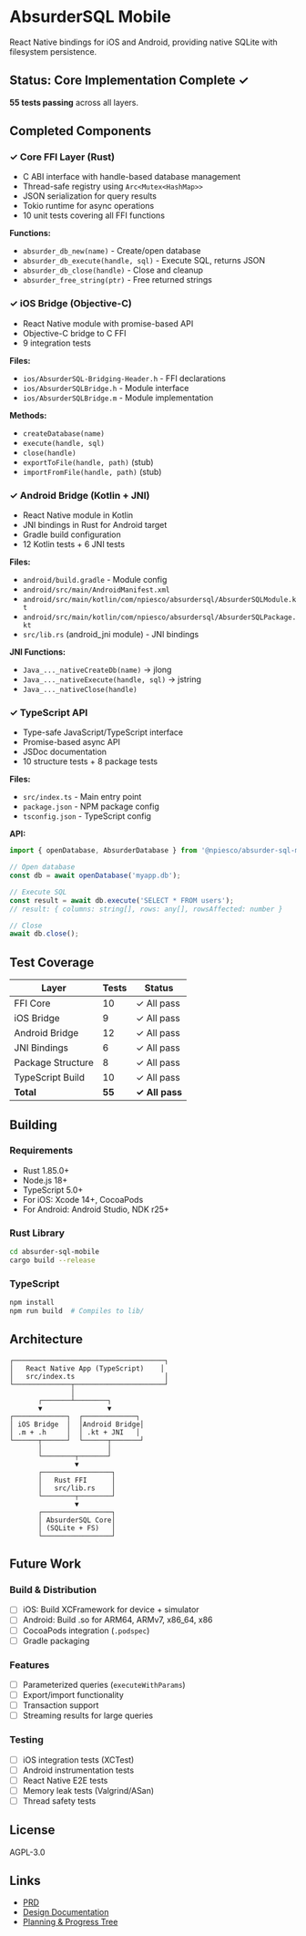 # AbsurderSQL Mobile

React Native bindings for iOS and Android, providing native SQLite with filesystem persistence.

## Status: Core Implementation Complete ✓

**55 tests passing** across all layers.

## Completed Components

### ✓ Core FFI Layer (Rust)
- C ABI interface with handle-based database management
- Thread-safe registry using `Arc<Mutex<HashMap>>`
- JSON serialization for query results
- Tokio runtime for async operations
- 10 unit tests covering all FFI functions

**Functions:**
- `absurder_db_new(name)` - Create/open database
- `absurder_db_execute(handle, sql)` - Execute SQL, returns JSON
- `absurder_db_close(handle)` - Close and cleanup
- `absurder_free_string(ptr)` - Free returned strings

### ✓ iOS Bridge (Objective-C)
- React Native module with promise-based API
- Objective-C bridge to C FFI
- 9 integration tests

**Files:**
- `ios/AbsurderSQL-Bridging-Header.h` - FFI declarations
- `ios/AbsurderSQLBridge.h` - Module interface
- `ios/AbsurderSQLBridge.m` - Module implementation

**Methods:**
- `createDatabase(name)` 
- `execute(handle, sql)`
- `close(handle)`
- `exportToFile(handle, path)` (stub)
- `importFromFile(handle, path)` (stub)

### ✓ Android Bridge (Kotlin + JNI)
- React Native module in Kotlin
- JNI bindings in Rust for Android target
- Gradle build configuration
- 12 Kotlin tests + 6 JNI tests

**Files:**
- `android/build.gradle` - Module config
- `android/src/main/AndroidManifest.xml`
- `android/src/main/kotlin/com/npiesco/absurdersql/AbsurderSQLModule.kt`
- `android/src/main/kotlin/com/npiesco/absurdersql/AbsurderSQLPackage.kt`
- `src/lib.rs` (android_jni module) - JNI bindings

**JNI Functions:**
- `Java_..._nativeCreateDb(name)` -> jlong
- `Java_..._nativeExecute(handle, sql)` -> jstring  
- `Java_..._nativeClose(handle)`

### ✓ TypeScript API
- Type-safe JavaScript/TypeScript interface
- Promise-based async API
- JSDoc documentation
- 10 structure tests + 8 package tests

**Files:**
- `src/index.ts` - Main entry point
- `package.json` - NPM package config
- `tsconfig.json` - TypeScript config

**API:**
```typescript
import { openDatabase, AbsurderDatabase } from '@npiesco/absurder-sql-mobile';

// Open database
const db = await openDatabase('myapp.db');

// Execute SQL
const result = await db.execute('SELECT * FROM users');
// result: { columns: string[], rows: any[], rowsAffected: number }

// Close
await db.close();
```

## Test Coverage

| Layer | Tests | Status |
|-------|-------|--------|
| FFI Core | 10 | ✓ All pass |
| iOS Bridge | 9 | ✓ All pass |
| Android Bridge | 12 | ✓ All pass |
| JNI Bindings | 6 | ✓ All pass |
| Package Structure | 8 | ✓ All pass |
| TypeScript Build | 10 | ✓ All pass |
| **Total** | **55** | **✓ All pass** |

## Building

### Requirements
- Rust 1.85.0+
- Node.js 18+
- TypeScript 5.0+
- For iOS: Xcode 14+, CocoaPods
- For Android: Android Studio, NDK r25+

### Rust Library
```bash
cd absurder-sql-mobile
cargo build --release
```

### TypeScript
```bash
npm install
npm run build  # Compiles to lib/
```

## Architecture

```
┌─────────────────────────────────────┐
│   React Native App (TypeScript)    │
│   src/index.ts                      │
└──────────────┬──────────────────────┘
               │
       ┌───────┴────────┐
       ▼                ▼
┌─────────────┐  ┌─────────────┐
│ iOS Bridge  │  │Android Bridge│
│ .m + .h     │  │ .kt + JNI   │
└──────┬──────┘  └──────┬───────┘
       │                │
       └────────┬───────┘
                ▼
       ┌─────────────────┐
       │   Rust FFI      │
       │   src/lib.rs    │
       └────────┬────────┘
                ▼
       ┌─────────────────┐
       │ AbsurderSQL Core│
       │ (SQLite + FS)   │
       └─────────────────┘
```

## Future Work

### Build & Distribution
- [ ] iOS: Build XCFramework for device + simulator
- [ ] Android: Build .so for ARM64, ARMv7, x86_64, x86
- [ ] CocoaPods integration (`.podspec`)
- [ ] Gradle packaging

### Features
- [ ] Parameterized queries (`executeWithParams`)
- [ ] Export/import functionality
- [ ] Transaction support
- [ ] Streaming results for large queries

### Testing
- [ ] iOS integration tests (XCTest)
- [ ] Android instrumentation tests
- [ ] React Native E2E tests
- [ ] Memory leak tests (Valgrind/ASan)
- [ ] Thread safety tests

## License

AGPL-3.0

## Links

- [PRD](../docs/mobile/PRD.md)
- [Design Documentation](../docs/mobile/Design_Documentation.md)
- [Planning & Progress Tree](../docs/mobile/Planning_and_Progress_Tree.md)
